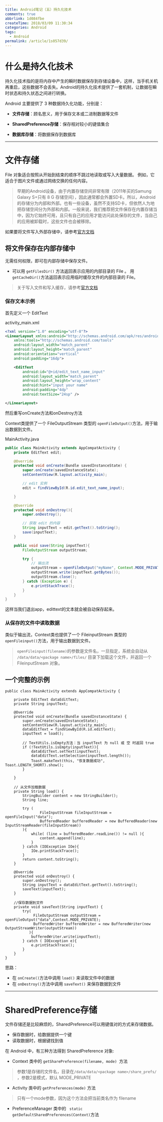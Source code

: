 ```yaml
---
title: Android笔记（五）持久化技术
comments: true
abbrlink: 1d084fbe
createTime: 2018/03/09 11:30:34
categories: Android
tags:
  - Android
permalink: /article/1s057d39/
---
```


# 什么是持久化技术

持久化技术指的是将内存中产生的瞬时数据保存到存储设备中，这样，当手机关机再重启，这些数据不会丢失。Android的持久化技术提供了一套机制，让数据在瞬时状态和持久状态之间进行转换。

Android 主要提供了 3 种数据持久化功能，分别是：

- **文件存储**：顾名思义，用于保存文本或二进制数据等文件


- **SharedPreference存储**：保存相对较小的键值集合


- **数据库存储**：将数据保存到数据库

---

# 文件存储

File 对象适合按照从开始到结束的顺序不跳过地读取或写入大量数据。 例如，它适合于图片文件或通过网络交换的任何内容。

> 早期的Android设备，由于内置存储空间非常有限（2011年买的Samung Galaxy S+只有 8 G 存储空间），因此通常都会外置SD卡。所以，Android的存储分为内部和外部。也有一些设备，虽然不支持SD卡，但依然人为地把存储空间分为外部和内部。一般来说，我们推荐把文件保存在内置存储当中，因为它始终可用，且只有自己的应用才能访问此处保存的文件，当自己的应用被卸载时，这些文件也会被移除。

如果要将文件写入外部存储中，请参考[官方文档](https://developer.android.com/training/basics/data-storage/files.html?hl=zh-cn#WriteInternalStorage)

## 将文件保存在内部存储中

无需任何权限，即可在内部存储中保存文件。

* 可以用 `getFilesDir()` 方法返回表示应用的内部目录的 File 。 用`getCacheDir()`方法返回表示应用临时缓存文件的内部目录的 File。

> 关于写入文件和写入缓存，请参考[官方文档](https://developer.android.com/training/basics/data-storage/files.html?hl=zh-cn#WriteInternalStorage)

### 保存文本示例

首先定义一个 EditText

activity_main.xml

```xml
<?xml version="1.0" encoding="utf-8"?>
<LinearLayout xmlns:android="http://schemas.android.com/apk/res/android"
    xmlns:tools="http://schemas.android.com/tools"
    android:layout_width="match_parent"
    android:layout_height="match_parent"
    android:orientation="vertical"
    android:padding="16dp">

    <EditText
        android:id="@+id/edit_text_name_input"
        android:layout_width="match_parent"
        android:layout_height="wrap_content"
        android:hint="input your name"
        android:padding="4dp"
        android:textSize="24sp" />

</LinearLayout>
```

然后重写onCreate方法和onDestroy方法

Context类提供了一个 FileOutputStream 类型的 `openFileOutput()`方法，用于输出数据到文件。

MainActivity.java
```java
public class MainActivity extends AppCompatActivity {
    private EditText edit;

    @Override
    protected void onCreate(Bundle savedInstanceState) {
        super.onCreate(savedInstanceState);
        setContentView(R.layout.activity_main);

        // edit 实例
        edit = findViewById(R.id.edit_text_name_input);

    }

    @Override
    protected void onDestroy(){
        super.onDestroy();

        // 获取 edit 的内容
        String inputText = edit.getText().toString();
        save(inputText);
    }

    public void save(String inputText){
        FileOutputStream outputStream;

        try {
            // 输出流
            outputStream = openFileOutput("myName", Context.MODE_PRIVATE);
            outputStream.write(inputText.getBytes());
            outputStream.close();
        } catch (Exception e) {
            e.printStackTrace();
        }
    }
}
```

这样当我们退出app，edittext的文本就会被自动保存起来。

### 从保存的文件中读取数据

类似于输出流，Context类也提供了一个 FileinputStream 类型的 `openFileinput()`方法，用于输出数据到文件。

> `openFileinput(filename)`的参数是文件名，一旦指定，系统会自动从 `/data/data/<package name>/files/` 目录下加载这个文件，并返回一个 FileinputStream 对象。


## 一个完整的示例

```
public class MainActivity extends AppCompatActivity {

    private EditText dataEditText;
    private String inputText;

    @Override
    protected void onCreate(Bundle savedInstanceState) {
        super.onCreate(savedInstanceState);
        setContentView(R.layout.activity_main);
        dataEditText = findViewById(R.id.editText);
        inputText = load();

        // TextUtils.isEmpty方法：当 inputText 为 null 或 空 时返回 true
        if (!TextUtils.isEmpty(inputText)){
            dataEditText.setText(inputText);
            dataEditText.setSelection(inputText.length());
            Toast.makeText(this, "恢复数据成功", Toast.LENGTH_SHORT).show();
        }

    }

    // 从文件加载数据
    private String load() {
        StringBuilder content = new StringBuilder();
        String line;

        try (
                FileInputStream fileInputStream = openFileInput("data");
                BufferedReader bufferedReader = new BufferedReader(new InputStreamReader(fileInputStream))
        ){
            while( (line = bufferedReader.readLine()) != null ){
                content.append(line);
            }
        } catch (IOException IOe){
            IOe.printStackTrace();
        }
        return content.toString();
    }

    @Override
    protected void onDestroy() {
        super.onDestroy();
        String inputText = dataEditText.getText().toString();
        saveText(inputText);
    }

    //保存数据到文件
    private void saveText(String inputText) {
        try(
             FileOutputStream outputStream = openFileOutput("data",Context.MODE_PRIVATE);
             BufferedWriter bufferedWriter = new BufferedWriter(new OutputStreamWriter(outputStream))
           ){
            bufferedWriter.write(inputText);
        } catch ( IOException e){
            e.printStackTrace();
        }
    }
}
```

思路：

- 在 `onCreate()`方法中调用 `load()` 来读取文件中的数据
- 在 `onDestroy()`方法中调用 `saveText()` 来保存数据到文件


---

# SharedPreference存储

文件存储还是比较麻烦的，SharedPreference可以用键值对的方式来存储数据。

- 保存数据时，给数据提供一个键
- 读取数据时，根据键找到值

在 Android 中，有三种方法得到 SharedPreference 对象:

- Context 类中的 `getSharePreference(filename, mode) `方法

> 参数1是存储的文件名，目录在`/data/data/<package name>/share_prefs/` ，参数2是模式，默认 MODE_PRIVATE

- Activity 类中的 `getPreferences(mode)` 方法

> 只有一个mode参数，因为这个方法会把当前类名作为 filename

- PreferenceManager 类中的 ` static getDefaultSharedPreferences(Context)`方法

